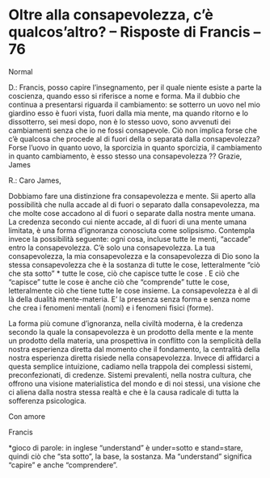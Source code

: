 # Oltre alla consapevolezza, c’è qualcos’altro? – Risposte di Francis – 76

Normal

D.: Francis, posso capire l’insegnamento, per il quale niente esiste a parte la coscienza, quando esso si riferisce a nome e forma. Ma il dubbio che continua a presentarsi riguarda il cambiamento: se sotterro un uovo nel mio giardino esso è fuori vista, fuori dalla mia mente, ma quando ritorno e lo dissotterro, sei mesi dopo, non è lo stesso uovo, sono avvenuti dei cambiamenti senza che io ne fossi consapevole. Ciò non implica forse che c’è qualcosa che procede al di fuori della o separata dalla consapevolezza? Forse l’uovo in quanto uovo, la sporcizia in quanto sporcizia, il cambiamento in quanto cambiamento, è esso stesso una consapevolezza ?? Grazie, James

R.: Caro James,

Dobbiamo fare una distinzione fra consapevolezza e mente. Sii aperto alla possibilità che nulla accade al di fuori o separato dalla consapevolezza, ma che molte cose accadono al di fuori o separate dalla nostra mente umana. La credenza secondo cui niente accade, al di fuori di una mente umana limitata, è una forma d’ignoranza conosciuta come solipsismo. Contempla invece la possibilità seguente: ogni cosa, incluse tutte le menti, “accade” entro la consapevolezza. C’è solo una consapevolezza. La tua consapevolezza, la mia consapevolezza e la consapevolezza di Dio sono la stessa consapevolezza che è la sostanza di tutte le cose, letteralmente “ciò che sta sotto” * tutte le cose, ciò che capisce tutte le cose . E ciò che “capisce” tutte le cose è anche ciò che “comprende” tutte le cose, letteralmente ciò che tiene tutte le cose insieme. La consapevolezza è al di là della dualità mente-materia. E’ la presenza senza forma e senza nome che crea i fenomeni mentali (nomi) e i fenomeni fisici (forme).

La forma più comune d’ignoranza, nella civiltà moderna, è la credenza secondo la quale la consapevolezza è un prodotto della mente e la mente un prodotto della materia, una prospettiva in conflitto con la semplicità della nostra esperienza diretta dal momento che il fondamento, la centralità della nostra esperienza diretta risiede nella consapevolezza. Invece di affidarci a questa semplice intuizione, cadiamo nella trappola dei complessi sistemi, preconfezionati, di credenze. Sistemi prevalenti, nella nostra cultura, che offrono una visione materialistica del mondo e di noi stessi, una visione che ci aliena dalla nostra stessa realtà e che è la causa radicale di tutta la sofferenza psicologica.

Con amore

Francis

*gioco di parole: in inglese “understand” è under=sotto e stand=stare, quindi ciò che “sta sotto”, la base, la sostanza. Ma “understand” significa “capire” e anche “comprendere”.

